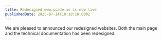 ```yaml
---
title: Redesigned www.scade.io is now live
publishedDate: 2025-07-14T10:10:10.000Z
---
```

We are pleased to announced our redesigned websites. Both the main page and the technical documentation has been redesigned.
